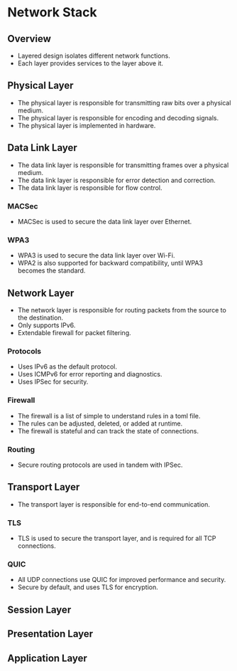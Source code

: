 # Network Stack
## Overview
- Layered design isolates different network functions.
- Each layer provides services to the layer above it.

## Physical Layer
- The physical layer is responsible for transmitting raw bits over a physical medium.
- The physical layer is responsible for encoding and decoding signals.
- The physical layer is implemented in hardware.

## Data Link Layer
- The data link layer is responsible for transmitting frames over a physical medium.
- The data link layer is responsible for error detection and correction.
- The data link layer is responsible for flow control.

### MACSec
- MACSec is used to secure the data link layer over Ethernet.

### WPA3
- WPA3 is used to secure the data link layer over Wi-Fi.
- WPA2 is also supported for backward compatibility, until WPA3 becomes the standard. 

## Network Layer
- The network layer is responsible for routing packets from the source to the destination.
- Only supports IPv6.
- Extendable firewall for packet filtering.

### Protocols
- Uses IPv6 as the default protocol.
- Uses ICMPv6 for error reporting and diagnostics.
- Uses IPSec for security.

### Firewall
- The firewall is a list of simple to understand rules in a toml file.
- The rules can be adjusted, deleted, or added at runtime.
- The firewall is stateful and can track the state of connections.

### Routing
- Secure routing protocols are used in tandem with IPSec.

## Transport Layer
- The transport layer is responsible for end-to-end communication.

### TLS
- TLS is used to secure the transport layer, and is required for all TCP connections.

### QUIC
- All UDP connections use QUIC for improved performance and security.
- Secure by default, and uses TLS for encryption.

## Session Layer

## Presentation Layer

## Application Layer


